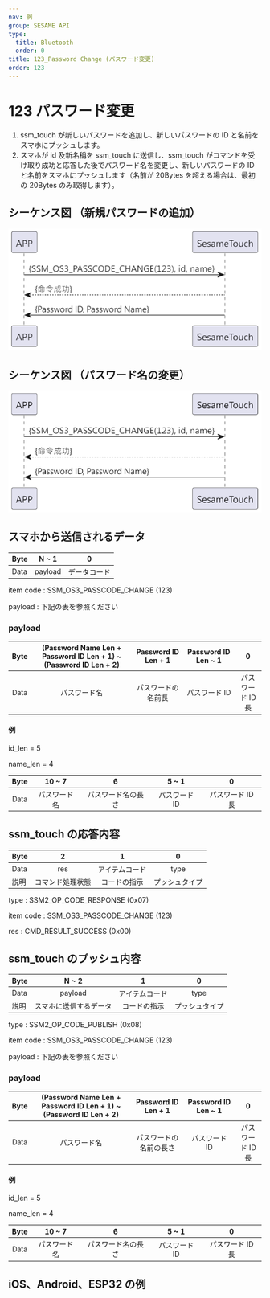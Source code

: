 ```yaml
---
nav: 例
group: SESAME API
type:
  title: Bluetooth
  order: 0
title: 123_Password Change (パスワード変更)
order: 123
---
```


# 123 パスワード変更

1. ssm_touch が新しいパスワードを追加し、新しいパスワードの ID と名前をスマホにプッシュします。
2. スマホが id 及新名稱を ssm_touch に送信し、ssm_touch がコマンドを受け取り成功と応答した後でパスワード名を変更し、新しいパスワードの ID と名前をスマホにプッシュします（名前が 20Bytes を超える場合は、最初の 20Bytes のみ取得します）。

## シーケンス図 （新規パスワードの追加）

<p align="left" >
  <img src="./src/pw_change/pw_change.png" alt="" title="">
</p>

## シーケンス図 （パスワード名の変更）

<p align="left" >
  <img src="./src/pw_change/pw_change_name.png" alt="" title="">
</p>

## スマホから送信されるデータ

| Byte |  N ~ 1  |      0       |
| ---- | :-----: | :----------: |
| Data | payload | データコード |

item code : SSM_OS3_PASSCODE_CHANGE (123)

payload : 下記の表を参照ください

### payload

| Byte | (Password Name Len + Password ID Len + 1) ~ (Password ID Len + 2) | Password ID Len + 1 | Password ID Len ~ 1 |        0         |
| :--: | :---------------------------------------------------------------: | :-----------------: | :-----------------: | :--------------: |
| Data |                           パスワード名                            | パスワードの名前長  |    パスワード ID    | パスワード ID 長 |

#### 例

id_len = 5

name_len = 4

| Byte |    10 ~ 7    |         6          |     5 ~ 1     |        0         |
| :--: | :----------: | :----------------: | :-----------: | :--------------: |
| Data | パスワード名 | パスワード名の長さ | パスワード ID | パスワード ID 長 |

## ssm_touch の応答内容

| Byte |        2         |       1        |       0        |
| ---- | :--------------: | :------------: | :------------: |
| Data |       res        | アイテムコード |      type      |
| 説明 | コマンド処理状態 |  コードの指示  | プッシュタイプ |

type : SSM2_OP_CODE_RESPONSE (0x07)

item code : SSM_OS3_PASSCODE_CHANGE (123)

res : CMD_RESULT_SUCCESS (0x00)

## ssm_touch のプッシュ内容

| Byte |         N ~ 2          |       1        |       0        |
| ---- | :--------------------: | :------------: | :------------: |
| Data |        payload         | アイテムコード |      type      |
| 説明 | スマホに送信するデータ |  コードの指示  | プッシュタイプ |

type : SSM2_OP_CODE_PUBLISH (0x08)

item code : SSM_OS3_PASSCODE_CHANGE (123)

payload : 下記の表を参照ください

### payload

| Byte | (Password Name Len + Password ID Len + 1) ~ (Password ID Len + 2) |  Password ID Len + 1   | Password ID Len ~ 1 |        0         |
| :--: | :---------------------------------------------------------------: | :--------------------: | :-----------------: | :--------------: |
| Data |                           パスワード名                            | パスワードの名前の長さ |    パスワード ID    | パスワード ID 長 |

#### 例

id_len = 5

name_len = 4

| Byte |    10 ~ 7    |         6          |     5 ~ 1     |        0         |
| :--: | :----------: | :----------------: | :-----------: | :--------------: |
| Data | パスワード名 | パスワード名の長さ | パスワード ID | パスワード ID 長 |

## iOS、Android、ESP32 の例

<CustomBashOSPlatformPwChange ios='true' android='true'  esp32='true'/>
